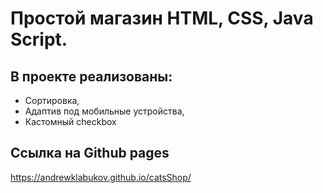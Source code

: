 # Простой магазин HTML, CSS, Java Script.

## В проекте реализованы:

* Сортировка,
* Адаптив под мобильные устройства,
* Кастомный checkbox

## Ссылка на Github pages
https://andrewklabukov.github.io/catsShop/
